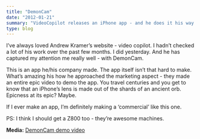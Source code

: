 ```yaml
---
title: "DemonCam"
date: "2012-01-21"
summary: "VideoCopilot releases an iPhone app - and he does it his way. No app has had a better marketing ploy!"
type: blog
---
```

I’ve always loved Andrew Kramer’s website - video copilot. I hadn’t checked a lot of his work over the past few months. I did yesterday. And he has captured my attention me really well - with DemonCam.

This is an app he/his company made. The app itself isn’t that hard to make. What’s amazing his how he approached the marketing aspect - they made an entire epic video to demo the app. You travel centuries and you get to know that an iPhone’s lens is made out of the shards of an ancient orb. Epicness at its epic? Maybe.

If I ever make an app, I’m definitely making a ‘commercial’ like this one.

PS: I think I should get a Z800 too - they’re awesome machines.

**Media:** [DemonCam demo video](https://www.youtube.com/watch?v=ho6_JeZI9ZI "It's a 5 minute video")
